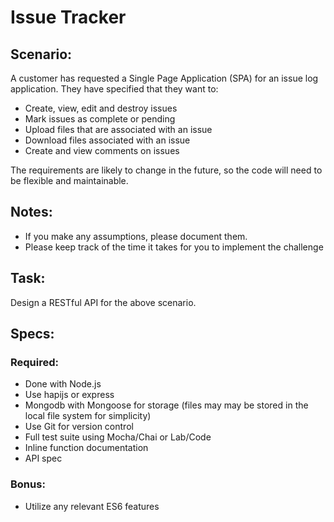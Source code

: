 # Issue Tracker

## Scenario:
A customer has requested a Single Page Application (SPA) for an issue log application. They have
specified that they want to:

- Create, view, edit and destroy issues
- Mark issues as complete or pending
- Upload files that are associated with an issue
- Download files associated with an issue
- Create and view comments on issues

The requirements are likely to change in the future, so the code will need to be flexible and maintainable.

## Notes:

- If you make any assumptions, please document them.
- Please keep track of the time it takes for you to implement the challenge

## Task:

Design a RESTful API for the above scenario.

## Specs:

### Required:
- Done with Node.js
- Use hapijs or express
- Mongodb with Mongoose for storage (files may may be stored in the local file system for simplicity)
- Use Git for version control
- Full test suite using Mocha/Chai or Lab/Code
- Inline function documentation
- API spec

### Bonus:
- Utilize any relevant ES6 features